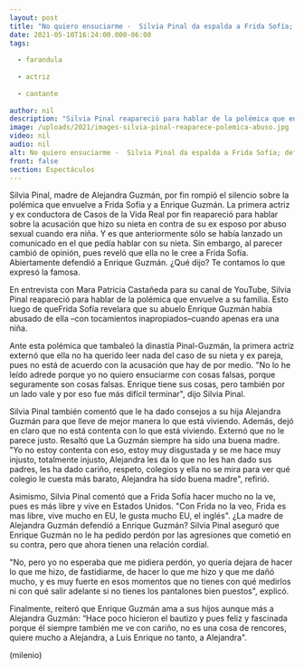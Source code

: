 ```yaml
---
layout: post
title: "No quiero ensuciarme -  Silvia Pinal da espalda a Frida Sofía; defiende a Enrique Guzmán"
date: 2021-05-10T16:24:00.000-06:00
tags:
  
  - farandula
  
  - actriz
  
  - cantante
  
author: nil
description: "Silvia Pinal reapareció para hablar de la polémica que envuelve a su familia. Esto luego de que Frida Sofía revelara que su abuelo Enrique Guzmán había abusado de ella cuando apenas era una niña. ¿No le cree? "
image: /uploads/2021/images-silvia-pinal-reaparece-polemica-abuso.jpg
video: nil
audio: nil
alt: No quiero ensuciarme -  Silvia Pinal da espalda a Frida Sofía; defiende a Enrique Guzmán
front: false
section: Espectáculos
---
```


Silvia Pinal, madre de Alejandra Guzmán, por fin rompió el silencio sobre la polémica que envuelve a Frida Sofía y a Enrique Guzmán. La primera actriz y ex conductora de Casos de la Vida Real por fin reapareció para hablar sobre la acusación que hizo su nieta en contra de su ex esposo por abuso sexual cuando era niña. Y es que anteriormente sólo se había lanzado un comunicado en el que pedía hablar con su nieta. Sin embargo, al parecer cambió de opinión, pues reveló que ella no le cree a Frida Sofía. Abiertamente defendió a Enrique Guzmán. ¿Qué dijo? Te contamos lo que expresó la famosa. 

En entrevista con Mara Patricia Castañeda para su canal de YouTube, Silvia Pinal reapareció para hablar de la polémica que envuelve a su familia. Esto luego de queFrida Sofía revelara que su abuelo Enrique Guzmán había abusado de ella –con tocamientos inapropiados–cuando apenas era una niña. 

Ante esta polémica que tambaleó la dinastía Pinal-Guzmán, la primera actriz externó que ella no ha querido leer nada del caso de su nieta y ex pareja, pues no está de acuerdo con la acusación que hay de por medio. "No lo he leído adrede porque yo no quiero ensuciarme con cosas falsas, porque seguramente son cosas falsas. Enrique tiene sus cosas, pero también por un lado vale y por eso fue más difícil terminar", dijo Silvia Pinal. 

Silvia Pinal también comentó que le ha dado consejos a su hija Alejandra Guzmán para que lleve de mejor manera lo que está viviendo. Además, dejó en claro que no está contenta con lo que está viviendo. Externó que no le parece justo. Resaltó que La Guzmán siempre ha sido una buena madre. "Yo no estoy contenta con eso, estoy muy disgustada y se me hace muy injusto, totalmente injusto, Alejandra les da lo que no les han dado sus padres, les ha dado cariño, respeto, colegios y ella no se mira para ver qué colegio le cuesta más barato, Alejandra ha sido buena madre", refirió. 

Asimismo, Silvia Pinal comentó que a Frida Sofía hacer mucho no la ve, pues es más libre y vive en Estados Unidos. "Con Frida no la veo, Frida es mas libre, vive mucho en EU, le gusta mucho EU, el inglés". ¿La madre de Alejandra Guzmán defendió a Enrique Guzmán? Silvia Pinal aseguró que Enrique Guzmán no le ha pedido perdón por las agresiones que cometió en su contra, pero que ahora tienen una relación cordial. 

"No, pero yo no esperaba que me pidiera perdón, yo quería dejara de hacer lo que me hizo, de fastidiarme, de hacer lo que me hizo y que me dañó mucho, y es muy fuerte en esos momentos que no tienes con qué medirlos ni con qué salir adelante si no tienes los pantalones bien puestos", explicó. 

Finalmente, reiteró que Enrique Guzmán ama a sus hijos aunque más a Alejandra Guzmán: “Hace poco hicieron el bautizo y pues feliz y fascinada porque él siempre también me ve con cariño, no es una cosa de rencores, quiere mucho a Alejandra, a Luis Enrique no tanto, a Alejandra". 

(milenio)